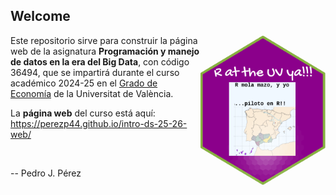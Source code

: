 <!-- README.md is generated from README.Rmd. Please edit that file -->

<!-- badges: start -->

<!-- badges: end -->



## Welcome

<img src="imagenes/mola-mazo.png" align="right" width="200" height="240"/>

Este repositorio sirve para construir la página web de la asignatura **Programación y manejo de datos en la era del Big Data**, con código 36494, que se impartirá durante el curso académico 2024-25 en el [Grado de Economía](https://www.uv.es/uvweb/universidad/es/estudios-grado/oferta-grados/oferta-grados/grado-economia-1285846094474/Titulacio.html?id=1285847455792) de la Universitat de València.

La **página web** del curso está aquí: <https://perezp44.github.io/intro-ds-25-26-web/>

<br>

-- Pedro J. Pérez
